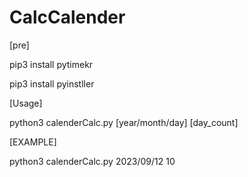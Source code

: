 # CalcCalender

[pre]

pip3 install pytimekr

pip3 install pyinstller


[Usage] 

python3 calenderCalc.py [year/month/day] [day_count]


[EXAMPLE]

python3 calenderCalc.py 2023/09/12 10
